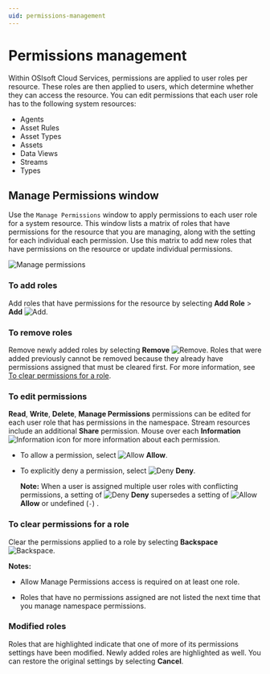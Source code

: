 ```yaml
---
uid: permissions-management
---
```


# Permissions management

Within OSIsoft Cloud Services, permissions are applied to user roles per resource. These roles are then applied to users, which determine whether they can access the resource. You can edit permissions that each user role has to the following system resources: 

- Agents
- Asset Rules
- Asset Types
- Assets
- Data Views
- Streams
- Types

## Manage Permissions window

Use the `Manage Permissions` window to apply permissions to each user role for a system resource. This window lists a matrix of roles that have permissions for the resource that you are managing, along with the setting for each individual each permission. Use this matrix to add new roles that have permissions on the resource or update individual permissions.

![Manage permissions](images/manage-permissions-for-namespace.png)

### To add roles

Add roles that have permissions for the resource by selecting **Add Role** > **Add** ![Add](../../_icons/branded/plus.svg).

### To remove roles

Remove newly added roles by selecting **Remove** ![Remove](../../_icons/branded/trash-can.svg). Roles that were added previously cannot be removed because they already have permissions assigned that must be cleared first. For more information, see [To clear permissions for a role](#to-clear-permissions-for-a-role).

### To edit permissions

**Read**, **Write**, **Delete**, **Manage Permissions** permissions can be edited for each user role that has permissions in the namespace. Stream resources include an additional **Share** permission. Mouse over each **Information** ![Information](../../_icons/default/information.svg) icon for more information about each permission.

- To allow a permission, select ![Allow](../../_icons/custom/check-circle.svg) **Allow**.

- To explicitly deny a permission, select ![Deny](../../_icons/custom/cancel.svg) **Deny**. 

    **Note:** When a user is assigned multiple user roles with conflicting permissions, a setting of ![Deny](../../_icons/custom/cancel.svg) **Deny** supersedes a setting of ![Allow](../../_icons/custom/check-circle.svg) **Allow** or undefined (`-`) .

### To clear permissions for a role
    
Clear the permissions applied to a role by selecting **Backspace** ![Backspace](../../_icons/branded/backspace.svg). 

**Notes:**

- Allow Manage Permissions access is required on at least one role.
                          
- Roles that have no permissions assigned are not listed the next time that you manage namespace permissions.

### Modified roles

Roles that are highlighted indicate that one of more of its permissions settings have been modified. Newly added roles are highlighted as well. You can restore the original settings by selecting **Cancel**.

